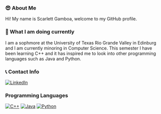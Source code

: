 ### 😎 About Me
Hi! My name is Scarlett Gamboa, welcome to my GitHub profile.
 
### 🏫 What I am doing currently
I am a sophmore at the University of Texas Rio Grande Valley in Edinburg and I am currently minoring in Computer Science. This semester I have been learning C++ and it has inspired me to look into other programming languages such as Java and Python. 

### 📞 Contact Info
[![LinkedIn](https://custom-icon-badges.demolab.com/badge/LinkedIn-0A66C2?logo=linkedin-white&logoColor=fff)](https://www.linkedin.com/in/scarlett-gamboa-252841383/)

### Programming Languages
[![C++](https://img.shields.io/badge/C++-%2300599C.svg?logo=c%2B%2B&logoColor=white)](#)
[![Java](https://img.shields.io/badge/Java-%23ED8B00.svg?logo=openjdk&logoColor=white)](#)
[![Python](https://img.shields.io/badge/Python-3776AB?logo=python&logoColor=fff)](#)
